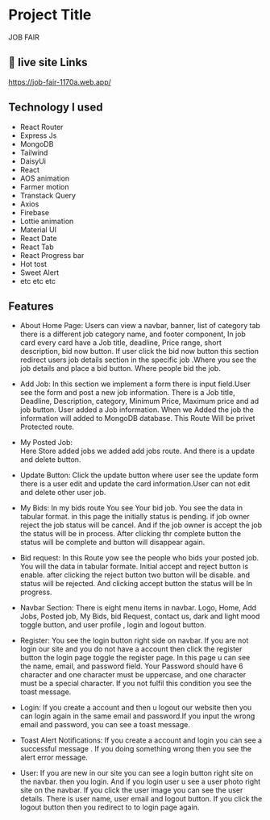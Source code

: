 
# Project Title

JOB FAIR
## 🔗 live site Links 
https://job-fair-1170a.web.app/


## Technology I used
- React Router 
- Express Js 
- MongoDB
- Tailwind
- DaisyUi
- React
- AOS animation 
- Farmer motion
- Transtack Query
- Axios
- Firebase 
- Lottie animation 
- Material UI
- React Date 
- React Tab
- React Progress bar
- Hot tost 
- Sweet Alert 
- etc etc etc 



## Features

- About Home Page:
Users can view a navbar, banner, list of category tab there is a different job category name, and footer component, In job card every card have a Job title, deadline, Price range, short description, bid now button. If user click the bid now button this section redirect users job details section in the specific job .Where you see the job details and place a bid button. Where people bid the job.
 

 - Add Job:
 In this section we implement a form there is input field.User see the form and  post a new job information. There is a Job title, Deadline, Description, category, Minimum Price, Maximum price and ad job button. User added a Job information. When we Added the job the information will added to MongoDB database. This Route Will be privet Protected route.



 - My Posted Job:  
Here Store added jobs we added add jobs route. And there is a update and delete button.
 

- Update Button:
Click the update button where user see the update form there is a user edit and update the card information.User can not edit and delete other user job.

- My Bids:
In my bids route You see Your bid job. You see the data in tabular format. 
in this page the initially status is pending. if job owner reject the job status will be cancel. And if the job owner is accept the job the status will be in process. After clicking thr complete button the status will be complete and button will disappear again.

- Bid request:
In this Route yow see the people who bids your posted job. You will the data in tabular formate. Initial accept and reject button is enable. after clicking the reject button two button will be disable. and status will be rejected. And clicking accept button the status will be In progress.



- Navbar Section:
There is eight menu items in navbar. Logo, Home, Add Jobs, Posted job, My Bids, bid Request, contact us, dark and light mood toggle button, and user profile , login and logout button.

- Register:
You see the login button right side on navbar. If you are not login our site and you do not have a account then click the register button the login page toggle the register page.
In this page u can see the name, email, and password field. Your Password should have 6 character and one character must be uppercase, and one character must be a special character.
If you not fulfil this condition you see the toast message. 


- Login: 
If you create a account and then u logout our website then you can login again in the same email and password.If you input the wrong email and password, you can see a toast message.


- Toast Alert Notifications:
If you create a account and login you can see a successful message . If you doing something wrong then you see the alert error message.

- User:
If you are new in our site you can see a login button right site on the navbar. then you login.
And if you login user u see a user photo right site on the navbar. If you click the user image you can see the user details. There is user name, user email and logout button. If you click the logout button then you redirect to to login page again.



